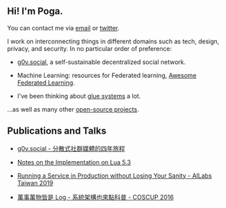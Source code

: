 ## Hi! I'm Poga.

You can contact me via [email](mailto://hi@devpoga.org) or [twitter](https://twitter.com/devpoga).

I work on interconnecting things in different domains such as tech, design, privacy, and security. In no particular order of preference:

- [g0v.social](https://g0v.social), a self-sustainable decentralized social network.

- Machine Learning: resources for Federated learning, [Awesome Federated Learning](https://github.com/poga/awesome-federated-learning).

- I've been thinking about [glue systems](/tags/glues/) a lot.

...as well as many other [open-source projects](https://github.com/poga).

## Publications and Talks

- [g0v.social - 分散式社群媒體的四年旅程](https://devpoga.org/post/2020-11-29-g0v.social-journey/)

- [Notes on the Implementation on Lua 5.3](https://poga.github.io/lua53-notes/)

- [Running a Service in Production without Losing Your Sanity - AILabs Taiwan 2019](https://www.slideshare.net/slideshow/embed_code/key/weOsOfldcNyPbB)

- [萬事萬物皆是 Log - 系統架構也來點科普 - COSCUP 2016](https://devpoga.org/post/2016-08-20_%E8%90%AC%E4%BA%8B%E8%90%AC%E7%89%A9%E7%9A%86%E6%98%AF-log-%E7%B3%BB%E7%B5%B1%E6%9E%B6%E6%A7%8B%E4%B9%9F%E4%BE%86%E9%BB%9E%E7%A7%91%E6%99%AE/)

